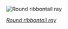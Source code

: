 
![Round ribbontail ray](https://upload.wikimedia.org/wikipedia/commons/thumb/0/08/Round_ribbontail_ray_from_Lakshadweep_JJH_edit.jpg/600px-Round_ribbontail_ray_from_Lakshadweep_JJH_edit.jpg)

*[Round ribbontail ray](https://wikipedia.org/wiki/File:Round_ribbontail_ray_from_Lakshadweep_JJH_edit.jpg)*
